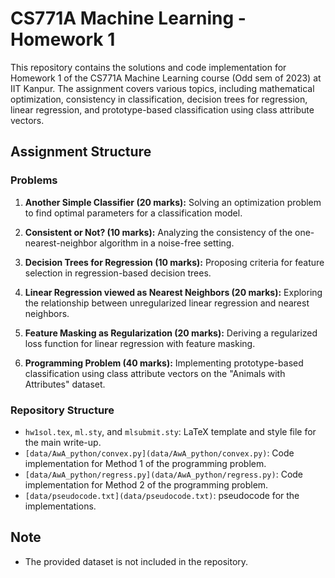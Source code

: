 # CS771A Machine Learning - Homework 1

This repository contains the solutions and code implementation for Homework 1 of the CS771A Machine Learning course (Odd sem of 2023) at IIT Kanpur. The assignment covers various topics, including mathematical optimization, consistency in classification, decision trees for regression, linear regression, and prototype-based classification using class attribute vectors.

## Assignment Structure

### Problems

1. **Another Simple Classifier (20 marks):** Solving an optimization problem to find optimal parameters for a classification model.

2. **Consistent or Not? (10 marks):** Analyzing the consistency of the one-nearest-neighbor algorithm in a noise-free setting.

3. **Decision Trees for Regression (10 marks):** Proposing criteria for feature selection in regression-based decision trees.

4. **Linear Regression viewed as Nearest Neighbors (20 marks):** Exploring the relationship between unregularized linear regression and nearest neighbors.

5. **Feature Masking as Regularization (20 marks):** Deriving a regularized loss function for linear regression with feature masking.

6. **Programming Problem (40 marks):** Implementing prototype-based classification using class attribute vectors on the "Animals with Attributes" dataset.

### Repository Structure

- `hw1sol.tex`, `ml.sty`, and `mlsubmit.sty`: LaTeX template and style file for the main write-up.
- `[data/AwA_python/convex.py](data/AwA_python/convex.py)`: Code implementation for Method 1 of the programming problem.
- `[data/AwA_python/regress.py](data/AwA_python/regress.py)`: Code implementation for Method 2 of the programming problem.
- `[data/pseudocode.txt](data/pseudocode.txt)`: pseudocode for the implementations.

## Note

- The provided dataset is not included in the repository.
